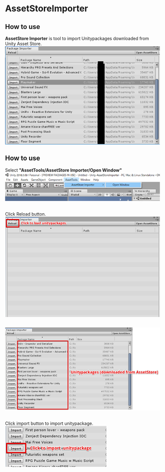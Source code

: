 # AssetStoreImporter
## How to use
**AssetStore Importer** is tool to import Unitypackages downloaded from Unity Asset Store.<br>
<img src = "Demo/SS.png" height = 320>
<br>


## How to use
Select **"AssetTools/AssetStore Importer/Open Window"** <br>
<img src = "Demo/HowTo_1.png"><br>
<br>

Click Reload button.<br>
<img src = "Demo/HowTo_2.png"><br>
<br>

<img src = "Demo/HowTo_3.png"><br>
<br>

Click import button to import unitypackage.<br>
<img src = "Demo/HowTo_4.png"><br>
<br>
